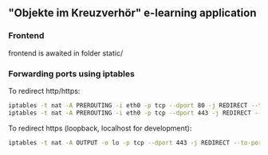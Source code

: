 ## "Objekte im Kreuzverhör" e-learning application

### Frontend

frontend is awaited in folder static/ 

### Forwarding ports using iptables

To redirect http/https:
```bash
iptables -t nat -A PREROUTING -i eth0 -p tcp --dport 80 -j REDIRECT --to-port 8080
iptables -t nat -A PREROUTING -i eth0 -p tcp --dport 443 -j REDIRECT --to-port 1443
```

To redirect https (loopback, localhost for development):
```bash
iptables -t nat -A OUTPUT -o lo -p tcp --dport 443 -j REDIRECT --to-port 1443
```
